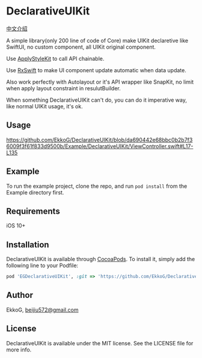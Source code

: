 # DeclarativeUIKit

[中文介绍](README-zh.md)

A simple library(only 200 line of code of Core) make UIKit declaretive like SwiftUI, no custom component, all UIKit original component.

Use [ApplyStyleKit](https://github.com/shindyu/ApplyStyleKit) to call API chainable.

Use [RxSwift](https://github.com/ReactiveX/RxSwift) to make UI component update automatic when data update.

Also work perfectly with Autolayout or it's API wrapper like SnapKit, no limit when apply layout constraint in resulutBuilder.

When something DeclarativeUIKit can't do, you can do it imperative way, like normal UIKit usage, it's ok.

## Usage

https://github.com/EkkoG/DeclarativeUIKit/blob/da690442e68bbc0b2b7f36009f3f61f833d9500b/Example/DeclarativeUIKit/ViewController.swift#L17-L135

## Example

To run the example project, clone the repo, and run `pod install` from the Example directory first.

## Requirements

iOS 10+

## Installation

DeclarativeUIKit is available through [CocoaPods](https://cocoapods.org). To install
it, simply add the following line to your Podfile:

```ruby
pod 'EGDeclarativeUIKit', :git => 'https://github.com/EkkoG/DeclarativeUIKit.git'
```

## Author

EkkoG, beijiu572@gmail.com

## License

DeclarativeUIKit is available under the MIT license. See the LICENSE file for more info.
